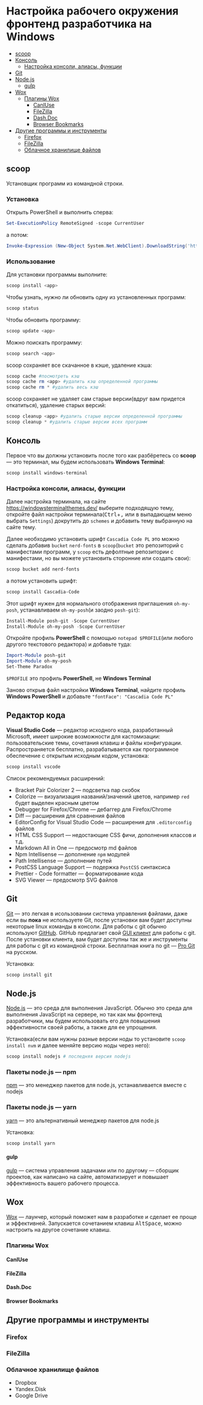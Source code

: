 # Настройка рабочего окружения фронтенд разработчика на Windows

- [scoop](#scoop)
- [Консоль](#%D0%9A%D0%BE%D0%BD%D1%81%D0%BE%D0%BB%D1%8C)
  - [Настройка консоли, алиасы, функции](#%D0%9D%D0%B0%D1%81%D1%82%D1%80%D0%BE%D0%B9%D0%BA%D0%B0-%D0%BA%D0%BE%D0%BD%D1%81%D0%BE%D0%BB%D0%B8-%D0%B0%D0%BB%D0%B8%D0%B0%D1%81%D1%8B-%D1%84%D1%83%D0%BD%D0%BA%D1%86%D0%B8%D0%B8)
- [Git](#git)
- [Node.js](#%D0%9F%D0%B0%D0%BA%D0%B5%D1%82%D1%8B-nodejs--npm)
    - [gulp](#gulp)
- [Wox](#wox)
  - [Плагины Wox](#%D0%9F%D0%BB%D0%B0%D0%B3%D0%B8%D0%BD%D1%8B-wox)
    - [CanIUse](#caniuse)
    - [FileZilla](filezilla)
    - [Dash.Doc](#dashdoc)
    - [Browser Bookmarks](#browser-bookmarks)
- [Другие программы и инструменты](#%D0%94%D1%80%D1%83%D0%B3%D0%B8%D0%B5-%D0%BF%D1%80%D0%BE%D0%B3%D1%80%D0%B0%D0%BC%D0%BC%D1%8B-%D0%B8-%D0%B8%D0%BD%D1%81%D1%82%D1%80%D1%83%D0%BC%D0%B5%D0%BD%D1%82%D1%8B)
  - [Firefox](#firefox)
  - [FileZilla](#filezilla-1)
  - [Облачное хранилище файлов](#%D0%9E%D0%B1%D0%BB%D0%B0%D1%87%D0%BD%D0%BE%D0%B5-%D1%85%D1%80%D0%B0%D0%BD%D0%B8%D0%BB%D0%B8%D1%89%D0%B5-%D1%84%D0%B0%D0%B9%D0%BB%D0%BE%D0%B2)

## scoop

Установщик программ из командной строки.

### Установка
Открыть PowerShell и выполнить сперва:
```powershell
Set-ExecutionPolicy RemoteSigned -scope CurrentUser
```
а потом:
```powershell
Invoke-Expression (New-Object System.Net.WebClient).DownloadString('https://get.scoop.sh')
```

### Использование

Для установки программы выполните:
```powershell
scoop install <app>
```
Чтобы узнать, нужно ли обновить одну из установленных программ:
```powershell
scoop status
```
Чтобы обновить программу:
```powershell
scoop update <app>
```
Можно поискать программу:
```powershell
scoop search <app>
```
scoop сохраняет все скачанное в кэше, удаление кэша:
```powershell
scoop cache #посмотреть кэш
scoop cache rm <app> #удалить кэш определенной программы
scoop cache rm * #удалить весь кэш
```
scoop сохраняет не удаляет сам старые версии(вдруг вам придется откатиться), удаление старых версий:
```powershell
scoop cleanup <app> #удалить старые версии определенной программы
scoop cleanup * #удалить старые версии всех программ
```

## Консоль
Первое что вы должны установить после того как разбёретесь со **scoop** — это терминал, мы будем использовать **Windows Terminal**:
```powershell
scoop install windows-terminal
```

### Настройка консоли, алиасы, функции

Далее настройка терминала, на сайте https://windowsterminalthemes.dev/ выберите подходящую тему, откройте файл настройки терминала(<kbd>Ctrl</kbd>+<kbd>,</kbd> или в выпадающем меню выбрать `Settings`) докрутить до `schemes` и добавить тему выбранную на сайте тему.

Далее необходимо установить шрифт `Cascadia Code PL` это можно сделать добавив `bucket` `nerd-fonts` в `scoop`(`bucket` это репозиторий с манифестами программ, у `scoop` есть дефолтные репозитории с манифестами, но вы можете установить сторонние или создать свои):
```powershell
scoop bucket add nerd-fonts
```
а потом установить шрифт:
```powershell
scoop install Cascadia-Code
```

Этот шрифт нужен для нормального отображения приглашения `oh-my-posh`, устанавливаем `oh-my-posh`(и заодно `posh-git`):
```powershell
Install-Module posh-git -Scope CurrentUser
Install-Module oh-my-posh -Scope CurrentUser
```
Откройте профиль **PowerShell** с помощью `notepad $PROFILE`(или любого другого текстового редактора) и добавьте туда:
```powershell
Import-Module posh-git
Import-Module oh-my-posh
Set-Theme Paradox
```
`$PROFILE` это профиль **PowerShell**, не **Windows Terminal**

Заново открыв файл настройки **Windows Terminal**, найдите профиль **Windows PowerShell** и добавьте `"fontFace": "Cascadia Code PL"`

## Редактор кода
**Visual Studio Code** — редактор исходного кода, разработанный Microsoft, имеет широкие возможности для кастомизации: пользовательские темы, сочетания клавиш и файлы конфигурации. Распространяется бесплатно, разрабатывается как программное обеспечение с открытым исходным кодом, установка:
```powershell
scoop install vscode
```
Список рекомендуемых расширений:
- Bracket Pair Colorizer 2 — подсветка пар скобок
- Colorize — визуализация названий/значений цветов, например `red` будет выделен красным цветом
- Debugger for Firefox/Chrome — дебаггер для Firefox/Chrome
- Diff — расширения для сравнения файлов
- EditorConfig for Visual Studio Code — расширения для `.editorconfig` файлов
- HTML CSS Support — недостающие CSS фичи, дополнения классов и т.д.
- Markdown All in One — предосмотр md файлов
- Npm Intellisense — дополнение `npm` модулей
- Path Intellisense — дополнение путей
- PostCSS Language Support — подержка `PostCSS` синтаксиса
- Prettier - Code formatter — форматирование кода
- SVG Viewer — предосмотр SVG файлов

## Git

[Git](https://ru.wikipedia.org/wiki/Git) — это легкая в исользовании система управления файлами, даже если вы **пока** не используете Git, после установки вам будет доступны некоторые linux команды в консоли. Для работы с git обычно используют [GitHub](http://github.com). GitHub предлагает свой [GUI клиент](https://windows.github.com/) для работы с git. После установки клиента, вам будет доступны так же и инструменты для работы с git из командной строки. Бесплатная книга по git — [Pro Git](http://git-scm.com/book/ru/v2) на русском.

Установка:
```powershell
scoop install git
```

## Node.js

[Node.js](https://nodejs.org) — это среда для выполнения JavaScript. Обычно это среда для выполнения JavaScript на сервере, но так как мы фронтенд разработчики, мы будем использовать его для повышения эффективности своей работы, а также для ее упрощения.

Установка(если вам нужны разные версии ноды то установите `scoop install nvm` и далее меняйте версию ноды через него):
```powershell
scoop install nodejs # последняя версия nodejs
```

### Пакеты node.js — npm

[npm](http://npmjs.com) — это менеджер пакетов для node.js, устанавливается вместе с nodejs

### Пакеты node.js — yarn
[yarn](https://yarnpkg.com/lang/en/) — это альтернативный менеджер пакетов для node.js

Установка:
```powershell
scoop install yarn
```

#### gulp

[gulp](http://gulpjs.com/) — система управления задачами или по другому — сборщик проектов, как написано на сайте, автоматизирует и повышает эффективность вашего рабочего процесса.

## Wox

[Wox](http://getwox.com) — лаунчер, который поможет нам в разработке и сделает ее проще и эффективней. Запускается сочетанием клавиш <kbd>Alt</kbd><kbd>Space</kbd>, можно настроить на другое сочетание клавиш.

### Плагины Wox

#### CanIUse
#### FileZilla
#### Dash.Doc
#### Browser Bookmarks

## Другие программы и инструменты
### Firefox
### FileZilla
### Облачное хранилище файлов
* Dropbox
* Yandex.Disk
* Google Drive
